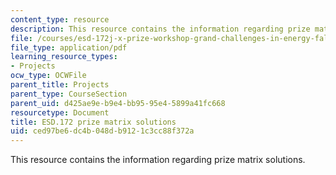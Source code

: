 ```yaml
---
content_type: resource
description: This resource contains the information regarding prize matrix solutions.
file: /courses/esd-172j-x-prize-workshop-grand-challenges-in-energy-fall-2009/ced97be6dc4b048db9121c3cc88f372a_MITESD_172JF09_matrix_sol.pdf
file_type: application/pdf
learning_resource_types:
- Projects
ocw_type: OCWFile
parent_title: Projects
parent_type: CourseSection
parent_uid: d425ae9e-b9e4-bb95-95e4-5899a41fc668
resourcetype: Document
title: ESD.172 prize matrix solutions
uid: ced97be6-dc4b-048d-b912-1c3cc88f372a
---
```

This resource contains the information regarding prize matrix solutions.

